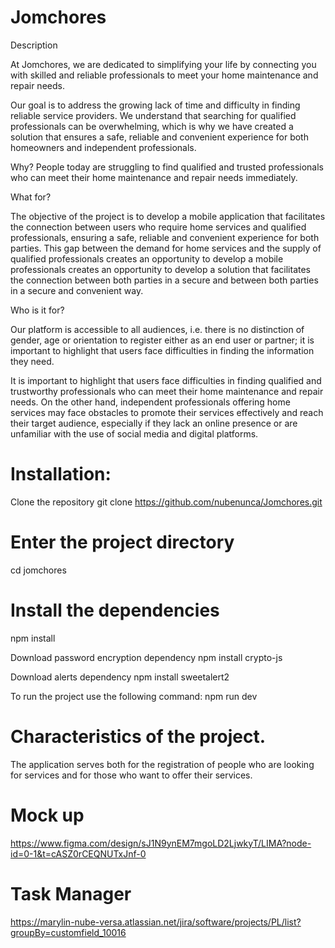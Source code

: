 # Jomchores

Description

At Jomchores, we are dedicated to simplifying your life by connecting you with skilled and reliable professionals to meet your home maintenance and repair needs.

Our goal is to address the growing lack of time and difficulty in finding reliable service providers. We understand that searching for qualified professionals can be overwhelming, which is why we have created a solution that ensures a safe, reliable and convenient experience for both homeowners and independent professionals.

Why?
People today are struggling to find qualified and trusted professionals who can meet their home maintenance and repair needs immediately.

What for?

The objective of the project is to develop a mobile application that facilitates the connection between users who require home services and qualified professionals, ensuring a safe, reliable and convenient experience for both parties. This gap between the demand for home services and the supply of qualified professionals creates an opportunity to develop a mobile professionals creates an opportunity to develop a solution that facilitates the connection between both parties in a secure and between both parties in a secure and convenient way.

Who is it for?

Our platform is accessible to all audiences, i.e. there is no distinction of gender, age or orientation to register either as an end user or partner; it is important to highlight that users face difficulties in finding the information they need.

It is important to highlight that users face difficulties in finding qualified and trustworthy professionals who can meet their home maintenance and repair needs. On the other hand, independent professionals offering home services may face obstacles to promote their services effectively and reach their target audience, especially if they lack an online presence or are unfamiliar with the use of social media and digital platforms.

# Installation:

Clone the repository
git clone https://github.com/nubenunca/Jomchores.git

# Enter the project directory

cd jomchores

# Install the dependencies

npm install

Download password encryption dependency
npm install crypto-js

Download alerts dependency
npm install sweetalert2

To run the project use the following command:
npm run dev


# Characteristics of the project.

The application serves both for the registration of people who are looking for services and for those who want to offer their services.

# Mock up
https://www.figma.com/design/sJ1N9ynEM7mgoLD2LjwkyT/LIMA?node-id=0-1&t=cASZ0rCEQNUTxJnf-0

# Task Manager

https://marylin-nube-versa.atlassian.net/jira/software/projects/PL/list?groupBy=customfield_10016

